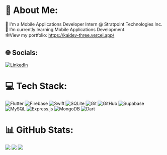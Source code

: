 # 💫 About Me:
💼 I'm a Mobile Applications Developer Intern @ Stratpoint Technologies Inc.<br>📱 I’m currently learning Mobile Applications Development.<br>🕸️View my portfolio: https://kaidev-three.vercel.app/


## 🌐 Socials:
[![LinkedIn](https://img.shields.io/badge/LinkedIn-%230077B5.svg?logo=linkedin&logoColor=white)](https://linkedin.com/in/jkyledev)

# 💻 Tech Stack:
![Flutter](https://img.shields.io/badge/Flutter-%2302569B.svg?style=plastic&logo=Flutter&logoColor=white) ![Firebase](https://img.shields.io/badge/firebase-a08021?style=plastic&logo=firebase&logoColor=ffcd34) ![Swift](https://img.shields.io/badge/swift-F54A2A?style=plastic&logo=swift&logoColor=white) ![SQLite](https://img.shields.io/badge/sqlite-%2307405e.svg?style=plastic&logo=sqlite&logoColor=white) ![Git](https://img.shields.io/badge/git-%23F05033.svg?style=plastic&logo=git&logoColor=white) ![GitHub](https://img.shields.io/badge/github-%23121011.svg?style=plastic&logo=github&logoColor=white) ![Supabase](https://img.shields.io/badge/Supabase-3ECF8E?style=plastic&logo=supabase&logoColor=white) ![MySQL](https://img.shields.io/badge/mysql-4479A1.svg?style=plastic&logo=mysql&logoColor=white) ![Express.js](https://img.shields.io/badge/express.js-%23404d59.svg?style=plastic&logo=express&logoColor=%2361DAFB) ![MongoDB](https://img.shields.io/badge/MongoDB-%234ea94b.svg?style=plastic&logo=mongodb&logoColor=white) ![Dart](https://img.shields.io/badge/dart-%230175C2.svg?style=plastic&logo=dart&logoColor=white)
# 📊 GitHub Stats:
![](https://github-readme-stats.vercel.app/api?username=jkagullo&theme=dark&hide_border=true&include_all_commits=false&count_private=false)
![](https://github-readme-stats.vercel.app/api/top-langs/?username=jkagullo&theme=dark&hide_border=true&include_all_commits=false&count_private=false&layout=compact)
![](https://nirzak-streak-stats.vercel.app/?user=jkagullo&theme=dark&hide_border=true)

<!-- Proudly created with GPRM ( https://gprm.itsvg.in ) -->

